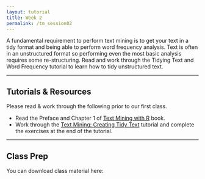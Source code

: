 ```yaml
---
layout: tutorial
title: Week 2
permalink: /tm_session02
---
```


A fundamental requirement to perform text mining is to get your text in a tidy format and being able to perform word frequency analysis. Text is often in an unstructured format so performing even the most basic analysis requires some re-structuring. Read and work through the Tidying Text and Word Frequency tutorial to learn how to tidy unstructured text.

<hr>


## Tutorials & Resources

Please read & work through the following prior to our first class. 

- Read the Preface and Chapter 1 of [Text Mining with R](http://tidytextmining.com/index.html) book.
- Work through the [Text Mining: Creating Tidy Text](https://afit-r.github.io/tidy_text) tutorial and complete the exercises at the end of the tutorial.

<hr>

## Class Prep

You can download class material here: &nbsp; <a href="https://www.dropbox.com/sh/itibh9devnwgdet/AADObEQFTUGsWAd1qN2y7J1za?dl=1" style="color:black;"><i class="fa fa-cloud-download" style="font-size:1em"></i></a>
